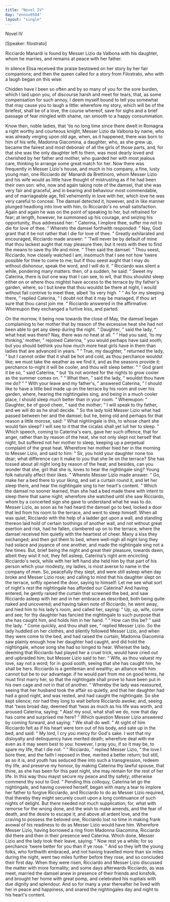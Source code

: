 ```yaml
---
title: "Novel IV"
day: "ennov0504"
layout: "single"
---
```

<html>
 <head>
 </head>
 <body>
  <div id="nov0504" type="novella" who="filostrato">
   <head>
    Novel IV
   </head>
   <p>
    [Speaker: filostrato]
   </p>
   <argument>
    <p>
     <milestone id="p05040001"/>
     <!--(i)-->
     Ricciardo Manardi is found by Messer Lizio da Valbona
 with his daughter, whom he marries, and remains at
 peace with her father.
     <!--(/i)-->
    </p>
   </argument>
   <div3 type="commentary" who="author">
    <p>
     <milestone id="p05040002"/>
     <!--(sc)-->
     In
     <!--(/sc)-->
     silence Elisa received the praise bestowed on her story by
 her fair companions; and then the queen called for a story from
 Filostrato, who with a laugh began on this wise:
    </p>
   </div3>
   <div3 type="commentary" who="filostrato">
    <p>
     <milestone id="p05040003"/>
     Chidden have I
 been so often and by so many of you for the sore burden, which I
 laid upon you, of discourse harsh and meet for tears, that, as some
 compensation for such annoy, I deem myself bound to tell you somewhat
 that may cause you to laugh a little: wherefore my story,
 which will be of the briefest, shall be of a love, the course whereof,
 save for sighs and a brief passage of fear mingled with shame, ran
 smooth to a happy consummation.
    </p>
   </div3>
   <p>
    <milestone id="p05040004"/>
    Know then, noble ladies, that 'tis no long time since there dwelt
 in Romagna a right worthy and courteous knight, Messer Lizio da
 Valbona by name, who was already verging upon old age, when, as it
 happened, there was born to him of his wife, Madonna Giacomina,
    <milestone id="p05040005"/>
    a daughter, who, as she grew up, became the fairest and most debonair
 of all the girls of those parts, and, for that she was the only daughter
 left to them, was most dearly loved and cherished by her father and
 mother, who guarded her with most jealous care, thinking to arrange
 some great match for her.
    <milestone id="p05040006"/>
    Now there was frequently in Messer
 Lizio's house, and much in his company, a fine, lusty young man,
 one Ricciardo de' Manardi da Brettinoro, whom Messer Lizio and
 his wife would as little have thought of mistrusting as if he had been
 their own son: who, now and again taking note of the damsel, that
 she was very fair and graceful, and in bearing and behaviour most
    <pb n="26"/>
    commendable, and of marriageable age, fell vehemently in love with
 her, which love he was very careful to conceal.
    <milestone id="p05040007"/>
    The damsel detected
 it, however, and in like manner plunged headlong into love with
 him, to Ricciardo's no small satisfaction.
    <milestone id="p05040008"/>
    Again and again he was
 on the point of speaking to her, but refrained for fear; at length,
 however, he summoned up his courage, and seizing his opportunity,
 thus addressed her:
    <q direct="unspecified">
     Caterina, I implore thee, suffer me not to
 die for love of thee.
    </q>
    <milestone id="p05040009"/>
    Whereto the damsel forthwith responded:
    <q direct="unspecified">
     Nay, God grant that it be not rather that I die for love of thee.
    </q>
    <milestone id="p05040010"/>
    Greatly exhilarated and encouraged, Ricciardo made answer:
    <q direct="unspecified">
     'Twill never be by default of mine that thou lackest aught that
 may pleasure thee; but it rests with thee to find the means to save
 thy life and mine.
    </q>
    <milestone id="p05040011"/>
    Then said the damsel:
    <q direct="unspecified">
     Thou seest, Ricciardo,
 how closely watched I am, insomuch that I see not how 'twere
 possible for thee to come to me; but if thou seest aught that I may
 do without dishonour, speak the word, and I will do it.
    </q>
    <milestone id="p05040012"/>
    Ricciardo
 was silent a while, pondering many matters: then, of a sudden, he
 said:
    <q direct="unspecified">
     Sweet my Caterina, there is but one way that I can see,
 to wit, that thou shouldst sleep either on or where thou mightst have
 access to the terrace by thy father's garden, where, so I but knew
 that thou wouldst be there at night, I would without fail contrive
 to meet thee, albeit 'tis very high.
    </q>
    <milestone id="p05040013"/>
    <q direct="unspecified">
     As for my sleeping there,
    </q>
    replied Caterina,
    <q direct="unspecified">
     I doubt not that it may be managed, if thou art
 sure that thou canst join me.
    </q>
    <milestone id="p05040014"/>
    Ricciardo answered in the affirmative.
 Whereupon they exchanged a furtive kiss, and parted.
   </p>
   <p>
    <milestone id="p05040015"/>
    On the morrow, it being now towards the close of May, the
 damsel began complaining to her mother that by reason of the
 excessive heat she had not been able to get any sleep during the
 night.
    <milestone id="p05040016"/>
    <q direct="unspecified">
     Daughter,
    </q>
    said the lady,
    <q direct="unspecified">
     what heat was there? Nay,
 there was no heat at all.
    </q>
    <milestone id="p05040017"/>
    <q direct="unspecified">
     Had you said, 'to my thinking,'
 mother,
    </q>
    rejoined Caterina,
    <q direct="unspecified">
     you would perhaps have said sooth;
 but you should bethink you how much more heat girls have in them
 than ladies that are advanced in years.
    </q>
    <milestone id="p05040018"/>
    <q direct="unspecified">
     True, my daughter,
    </q>
    returned the lady,
    <q direct="unspecified">
     but I cannot order that it shall be hot and cold,
 as thou perchance wouldst like; we must take the weather as we
 find it, and as the seasons provide it: perchance to-night it will be
 cooler, and thou wilt sleep better.
    </q>
    <milestone id="p05040019"/>
    <q direct="unspecified">
     God grant it be so,
    </q>
    said
 Caterina,
    <q direct="unspecified">
     but 'tis not wonted for the nights to grow cooler as the
     <pb n="27"/>
     summer comes on.
    </q>
    <milestone id="p05040020"/>
    <q direct="unspecified">
     What then,
    </q>
    said the lady,
    <q direct="unspecified">
     wouldst thou
 have me do?
    </q>
    <milestone id="p05040021"/>
    <q direct="unspecified">
     With your leave and my father's,
    </q>
    answered
 Caterina,
    <q direct="unspecified">
     I should like to have a little bed made up on the terrace
 by his room and over his garden, where, hearing the nightingales
 sing, and being in a much cooler place, I should sleep much better
 than in your room.
    </q>
    <milestone id="p05040022"/>
    Whereupon:
    <q direct="unspecified">
     Daughter, be of good cheer,
    </q>
    said the mother;
    <q direct="unspecified">
     I will speak to thy father, and we will do as he
 shall decide.
    </q>
    <milestone id="p05040023"/>
    So the lady told Messer Lizio what had passed between
 her and the damsel; but he, being old and perhaps for that reason
 a little morose, said:
    <q direct="unspecified">
     What nightingale is this, to whose chant
 she would fain sleep? I will see to it that the cicalas shall yet lull
 her to sleep.
    </q>
    <milestone id="p05040024"/>
    Which speech, coming to Caterina's ears, gave her
 such offence, that for anger, rather than by reason of the heat, she
 not only slept not herself that night, but suffered not her mother to
 sleep, keeping up a perpetual complaint of the great heat.
    <milestone id="p05040025"/>
    Wherefore
 her mother hied her in the morning to Messer Lizio, and said
 to him:
    <q direct="unspecified">
     Sir, you hold your daughter none too dear; what difference
 can it make to you that she lie on the terrace? She has tossed
 about all night long by reason of the heat; and besides, can you
 wonder that she, girl that she is, loves to hear the nightingale sing?
 Young folk naturally affect their likes.
    </q>
    <milestone id="p05040026"/>
    Whereto Messer Lizio
 made answer:
    <q direct="unspecified">
     Go, make her a bed there to your liking, and set
 a curtain round it, and let her sleep there, and hear the nightingale
 sing to her heart's content.
    </q>
    <milestone id="p05040027"/>
    Which the damsel no sooner learned,
 than she had a bed made there with intent to sleep there that same
 night; wherefore she watched until she saw Ricciardo, whom by a
 concerted sign she gave to understand what he was to do.
    <milestone id="p05040028"/>
    Messer
 Lizio, as soon as he had heard the damsel go to bed, locked a door
 that led from his room to the terrace, and went to sleep himself.
    <milestone id="p05040029"/>
    When all was quiet, Ricciardo with the help of a ladder got upon
 a wall, and standing thereon laid hold of certain toothings of another
 wall, and not without great exertion and risk, had he fallen, clambered
 up on to the terrace, where the damsel received him quietly with
 the heartiest of cheer. Many a kiss they exchanged; and then got
 them to bed, where well-nigh all night long they had solace and
 joyance of one another, and made the nightingale sing not a few
 times.
    <milestone id="p05040030"/>
    But, brief being the night and great their pleasure, towards
 dawn, albeit they wist it not, they fell asleep, Caterina's right arm
    <pb n="28"/>
    encircling Ricciardo's neck, while with her left hand she held him
 by that part of his person which your modesty, my ladies, is most
 averse to name in the company of men.
    <milestone id="p05040031"/>
    So, peacefully they slept,
 and were still asleep when day broke and Messer Lizio rose; and
 calling to mind that his daughter slept on the terrace, softly opened
 the door, saying to himself: Let me see what sort of night's rest
 the nightingale has afforded our Caterina?
    <milestone id="p05040032"/>
    And having entered,
 he gently raised the curtain that screened the bed, and saw Ricciardo
 asleep with her and in her embrace as described, both being quite
 naked and uncovered;
    <milestone id="p05040033"/>
    and having taken note of Ricciardo, he went
 away, and hied him to his lady's room, and called her, saying:
    <q direct="unspecified">
     Up,
 up, wife, come and see; for thy daughter has fancied the nightingale
 to such purpose that she has caught him, and holds him in her hand.
    </q>
    <milestone id="p05040034"/>
    <q direct="unspecified">
     How can this be?
    </q>
    said the lady.
    <q direct="unspecified">
     <milestone id="p05040035"/>
     Come quickly, and thou shalt
 see,
    </q>
    replied Messer Lizio.
    <milestone id="p05040036"/>
    So the lady huddled on her clothes, and
 silently followed Messer Lizio, and when they were come to the
 bed, and had raised the curtain, Madonna Giacomina saw plainly
 enough how her daughter had caught, and did hold the nightingale,
 whose song she had so longed to hear.
    <milestone id="p05040037"/>
    Whereat the lady, deeming
 that Ricciardo had played her a cruel trick, would have cried out
 and upbraided him; but Messer Lizio said to her:
    <q direct="unspecified">
     Wife, as thou
 valuest my love, say not a word; for in good sooth, seeing that she
 has caught him, he shall be hers.
     <milestone id="p05040038"/>
     Ricciardo is a gentleman and
 wealthy; an alliance with him cannot but be to our advantage: if
 he would part from me on good terms, he must first marry her, so
 that the nightingale shall prove to have been put in his own cage
 and not in that of another.
    </q>
    <milestone id="p05040039"/>
    Whereby the lady was reassured, seeing
 that her husband took the affair so quietly, and that her daughter had
 had a good night, and was rested, and had caught the nightingale.
 So she kept silence;
    <milestone id="p05040040"/>
    nor had they long to wait before Ricciardo
 awoke; and, seeing that 'twas broad day, deemed that 'twas as much
 as his life was worth, and aroused Caterina, saying:
    <q direct="unspecified">
     Alas! my
 soul, what shall we do, now that day has come and surprised me
 here?
    </q>
    <milestone id="p05040041"/>
    Which question Messer Lizio answered by coming forward,
 and saying:
    <q direct="unspecified">
     We shall do well.
    </q>
    <milestone id="p05040042"/>
    At sight of him Ricciardo felt
 as if his heart were torn out of his body, and sate up in the bed, and
 said:
    <q direct="unspecified">
     My lord, I cry you mercy for God's sake. I wot that my
 disloyalty and delinquency have merited death; wherefore deal with
     <pb n="29"/>
     me even as it may seem best to you: however, I pray you, if so it
 may be, to spare my life, that I die not.
    </q>
    <milestone id="p05040043"/>
    <q direct="unspecified">
     Ricciardo,
    </q>
    replied
 Messer
 Lizio,
    <q direct="unspecified">
     the love I bore thee, and the faith I reposed in thee, merited
 a better return; but still, as so it is, and youth has seduced thee into
 such a transgression, redeem thy life, and preserve my honour, by
 making Caterina thy lawful spouse, that thine, as she has been for
 this past night, she may remain for the rest of her life. In this way
 thou mayst secure my peace and thy safety; otherwise commend thy
 soul to God.
    </q>
    <milestone id="p05040044"/>
    Pending this colloquy, Caterina let go the nightingale,
 and having covered herself, began with many a tear to implore her
 father to forgive Ricciardo, and Ricciardo to do as Messer Lizio
 required, that thereby they might securely count upon a long continuance
 of such nights of delight.
    <milestone id="p05040045"/>
    But there needed not much
 supplication; for, what with remorse for the wrong done, and the
 wish to make amends, and the fear of death, and the desire to escape
 it, and above all ardent love, and the craving to possess the beloved
 one, Ricciardo lost no time in making frank avowal of his readiness
 to do as Messer Lizio would have him.
    <milestone id="p05040046"/>
    Wherefore Messer Lizio,
 having borrowed a ring from Madonna Giacomina, Ricciardo did
 there and then in their presence wed Caterina.
    <milestone id="p05040047"/>
    Which done, Messer
 Lizio and the lady took their leave, saying:
    <q direct="unspecified">
     Now rest ye a while;
 for so perchance 'twere better for you than if ye rose.
    </q>
    <milestone id="p05040048"/>
    And so
 they left the young folks, who forthwith embraced, and not having
 travelled more than six miles during the night, went two miles
 further before they rose, and so concluded their first day.
    <milestone id="p05040049"/>
    When
 they were risen, Ricciardo and Messer Lizio discussed the matter
 with more formality; and some days afterwards Ricciardo, as was
 meet, married the damsel anew in presence of their friends and
 kinsfolk, and brought her home with great pomp, and celebrated his
 nuptials with due dignity and splendour. And so for many a year
 thereafter he lived with her in peace and happiness, and snared the
 nightingales day and night to his heart's content.
   </p>
  </div>
 </body>
</html>